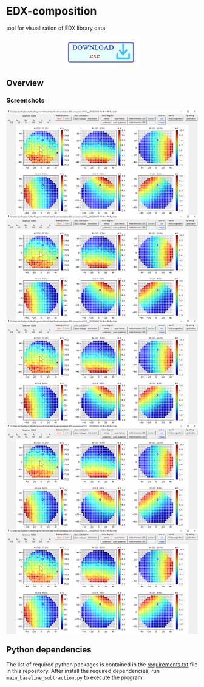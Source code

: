# EDX-composition
tool for visualization of EDX library data

<p align="center">
    <a href="https://ruhr-uni-bochum.sciebo.de/s/1sMpYb00J5v4j3B" target="_blank">
        <img align="center" width = "200" alt="download" src="/assets/download_logo1.png"/>
    </a>
</p>

## Overview

### Screenshots

<p align = "center">
  <img align = "center" width = "600" src = "/assets/image1.gif"/>
    <img align = "center" width = "600" src = "/assets/image1.gif"/>
    <img align = "center" width = "600" src = "/assets/image1.gif"/>
    <img align = "center" width = "600" src = "/assets/image1.gif"/>
    <img align = "center" width = "600" src = "/assets/image1.gif"/>
</p>


## Python dependencies
The list of required python packages is contained in the [requirements.txt](requirements.txt) file in this repository. After install the required dependencies, run `main_baseline_subtraction.py` to execute the program.
